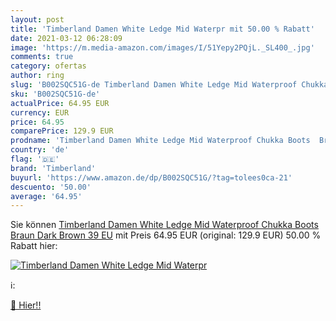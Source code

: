```yaml
---
layout: post
title: 'Timberland Damen White Ledge Mid Waterpr mit 50.00 % Rabatt'
date: 2021-03-12 06:28:09
image: 'https://m.media-amazon.com/images/I/51Yepy2PQjL._SL400_.jpg'
comments: true
category: ofertas
author: ring
slug: 'B002SQC51G-de Timberland Damen White Ledge Mid Waterproof Chukka Boots...'
sku: 'B002SQC51G-de'
actualPrice: 64.95 EUR
currency: EUR
price: 64.95
comparePrice: 129.9 EUR
prodname: 'Timberland Damen White Ledge Mid Waterproof Chukka Boots  Braun  Dark Brown   39 EU'
country: 'de'
flag: '🇩🇪'
brand: 'Timberland'
buyurl: 'https://www.amazon.de/dp/B002SQC51G/?tag=tolees0ca-21'
descuento: '50.00'
average: '64.95'
---
```


Sie können [Timberland Damen White Ledge Mid Waterproof Chukka Boots  Braun  Dark Brown   39 EU](https://www.amazon.de/dp/B002SQC51G/?tag=tolees0ca-21) mit Preis 64.95 EUR (original: 129.9 EUR) 50.00 % Rabatt hier:

[![Timberland Damen White Ledge Mid Waterpr](https://m.media-amazon.com/images/I/51Yepy2PQjL._SL400_.jpg)](https://www.amazon.de/dp/B002SQC51G/?tag=tolees0ca-21)

ℹ️:


[🛒 Hier!!](https://www.amazon.de/dp/B002SQC51G/?tag=tolees0ca-21)
